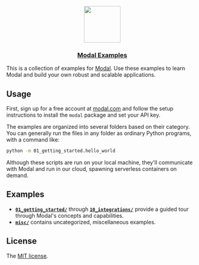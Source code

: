 <p align="center">
  <a href="https://modal.com">
    <img src="https://modal-public-assets.s3.amazonaws.com/bigicon.png" height="96">
    <h3 align="center">Modal Examples</h3>
  </a>
</p>

This is a collection of examples for [Modal](https://modal.com/). Use these examples to learn Modal and build your own robust and scalable applications.

## Usage

First, sign up for a free account at [modal.com](https://modal.com/) and follow
the setup instructions to install the `modal` package and set your API key.

The examples are organized into several folders based on their category. You can
generally run the files in any folder as ordinary Python programs, with a
command like:

```bash
python -m 01_getting_started.hello_world
```

Although these scripts are run on your local machine, they'll communicate with
Modal and run in our cloud, spawning serverless containers on demand.

## Examples

* [**`01_getting_started/`**](/01_getting_started) through [**`10_integrations/`**](/10_integrations/) provide a guided tour through Modal's concepts and capabilities.
* [**`misc/`**](/misc) contains uncategorized, miscellaneous examples.

## License

The [MIT license](LICENSE).
